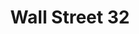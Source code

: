 ---
title: Wall Street 32
image_primary: img/WALL_STREET_32.jpg
description: "Basic%20and%20functional%20program%20of%20decorative%A0fluorescent%20wall%20lamps%20which%20incorporate%20an%A0optimal%20beam%20light%20diffusion%2C%20manually%A0manufactures%20with%20translucent%20ribbon%20or%20cotton%A0fabric.%20Available%20in%20different%20measures%20for%20domestic%A0or%20public%20spaces%20according%20to%20customer%20needs.%0A%0A"
designer: Joana Bover
image_thumb: img/WALL-STREET_1x1.jpg
href: https://www.bover.es/en/lamp/wall-street-32/
tags: 
  - bover
  - Wall
  - Indoor
  - indoor-lamps
category: indoor-lamps
subtitle: 
manufacturer: Bover
slug: /manufacturers/bover/indoor-lamps/joana-bover-wall-street-32
---